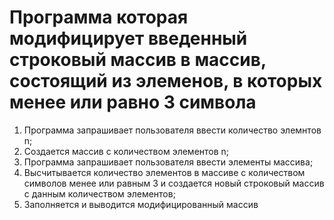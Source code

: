 # Программа которая модифицирует введенный строковый массив в массив, состоящий из элеменов, в которых менее или равно 3 символа 

1. Программа запрашивает пользователя ввести количество элемнтов n;
2. Создается массив с количеством элементов n;
3. Программа запрашивает пользователя ввести элементы массива;
4. Высчитывается количество элементов в массиве с количеством символов менее или равным 3 и создается новый строковый массив с данным количеством элементов;
5. Заполняется и выводится модифицированный массив
